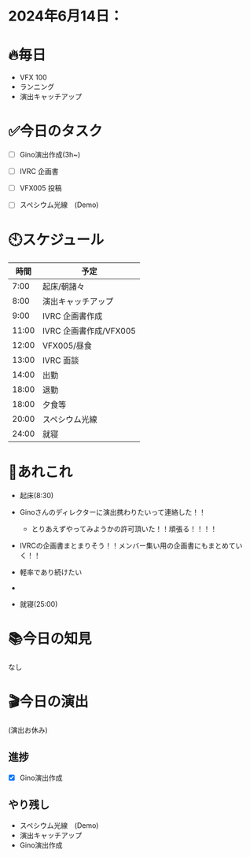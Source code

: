 

# 2024年6月14日：

# 🔥毎日
- VFX 100
- ランニング
- 演出キャッチアップ

# ✅今日のタスク
- [ ] Gino演出作成(3h~)
- [ ] IVRC 企画書 
- [ ] VFX005 投稿
- [ ] スペシウム光線　(Demo)



# 🕙スケジュール
| 時間 |  予定 |
|----|----|
|7:00|起床/朝諸々|
|8:00|演出キャッチアップ|
|9:00|IVRC 企画書作成|
|11:00|IVRC 企画書作成/VFX005|
|12:00|VFX005/昼食|
|13:00|IVRC 面談|
|14:00|出勤|
|18:00|退勤|
|18:00|夕食等|
|20:00|スペシウム光線|
|24:00|就寝|


# 📌あれこれ
- 起床(8:30)

- Ginoさんのディレクターに演出携わりたいって連絡した！！
    - とりあえずやってみようかの許可頂いた！！頑張る！！！！

- IVRCの企画書まとまりそう！！メンバー集い用の企画書にもまとめていく！！
- 軽率であり続けたい

- 
- 就寝(25:00)


# 📚今日の知見
なし
# 🎬今日の演出
(演出お休み)

## 進捗
- [x] Gino演出作成
## やり残し
- スペシウム光線　(Demo)
- 演出キャッチアップ
- Gino演出作成
